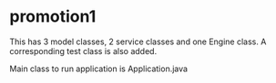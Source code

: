 # promotion1
This has 3 model classes, 2 service classes and one Engine class.
A corresponding test class is also added.

Main class to run application is Application.java
